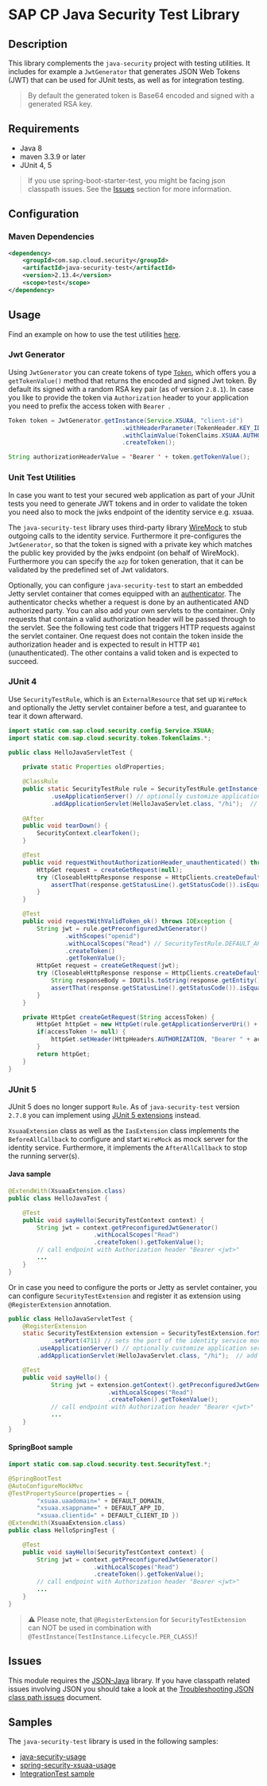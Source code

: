 # SAP CP Java Security Test Library

## Description
This library complements the `java-security` project with testing utilities.
It includes for example a `JwtGenerator` that generates JSON Web Tokens (JWT) that can be used for JUnit tests, as well as for integration testing.

 > By default the generated token is Base64 encoded and signed with a generated RSA key.


## Requirements
- Java 8
- maven 3.3.9 or later
- JUnit 4, 5

> If you use spring-boot-starter-test, you might be facing json classpath issues. See the [Issues](#Issues)
> section for more information.

## Configuration

### Maven Dependencies
```xml
<dependency>
    <groupId>com.sap.cloud.security</groupId>
    <artifactId>java-security-test</artifactId>
    <version>2.13.4</version>
    <scope>test</scope>
</dependency>
```

## Usage
Find an example on how to use the test utilities [here](/samples/java-security-usage).

### Jwt Generator
Using `JwtGenerator` you can create tokens of type [`Token`](/java-security/src/main/java/com/sap/cloud/security/token/Token.java), which offers you a `getTokenValue()` method that returns the encoded and signed Jwt token. By default its signed with a random RSA key pair (as of version `2.8.1`). In case you like to provide the token via `Authorization` header to your application you need to prefix the access token with `Bearer `. 

```java
Token token = JwtGenerator.getInstance(Service.XSUAA, "client-id")
                                .withHeaderParameter(TokenHeader.KEY_ID, "key-id") // optional
                                .withClaimValue(TokenClaims.XSUAA.AUTHORIZATION_PARTY, azp) // optional
                                .createToken();

String authorizationHeaderValue = 'Bearer ' + token.getTokenValue();
```

### Unit Test Utilities
In case you want to test your secured web application as part of your JUnit tests you need to generate JWT tokens and in order to validate the token you need also to mock the jwks endpoint of the identity service e.g. xsuaa. 

The `java-security-test` library uses third-party library [WireMock](http://wiremock.org/docs/getting-started/) to stub outgoing calls to the identity service. Furthermore it pre-configures the `JwtGenerator`, so that the token is signed with a private key which matches the public key provided by the jwks endpoint (on behalf of WireMock). Furthermore you can specify the `azp` for token generation, that it can be validated by the predefined set of Jwt validators.

Optionally, you can configure `java-security-test` to start an embedded Jetty servlet container that comes equipped with an [authenticator](src/main/java/com/sap/cloud/security/servlet/XsuaaTokenAuthenticator.java). The authenticator checks whether a request is done by an authenticated AND authorized party. You can also add your own servlets to the container. Only requests that contain a valid authorization header will be passed through to the servlet. See the following test code that triggers HTTP requests against the servlet container. One request does not contain the token inside the authorization header and is expected to result in HTTP `401` (unauthenticated). The other contains a valid token and is expected to succeed.


### JUnit 4
Use `SecurityTestRule`, which is an `ExternalResource` that set up `WireMock` and optionally the Jetty servlet container before a test, and guarantee to tear it down afterward.

```java
import static com.sap.cloud.security.config.Service.XSUAA;
import static com.sap.cloud.security.token.TokenClaims.*;

public class HelloJavaServletTest {
    
	private static Properties oldProperties;

	@ClassRule
	public static SecurityTestRule rule = SecurityTestRule.getInstance(Service.XSUAA)
			.useApplicationServer() // optionally customize application server, e.g. port
			.addApplicationServlet(HelloJavaServlet.class, "/hi");  // add servlet to be tested to application server
    
	@After
	public void tearDown() {
		SecurityContext.clearToken();
	}

	@Test
	public void requestWithoutAuthorizationHeader_unauthenticated() throws IOException {
		HttpGet request = createGetRequest(null);
		try (CloseableHttpResponse response = HttpClients.createDefault().execute(request)) {
			assertThat(response.getStatusLine().getStatusCode()).isEqualTo(HttpStatus.SC_UNAUTHORIZED); // 401
		}
	}

	@Test
	public void requestWithValidToken_ok() throws IOException {
		String jwt = rule.getPreconfiguredJwtGenerator()
				.withScopes("openid")
				.withLocalScopes("Read") // SecurityTestRule.DEFAULT_APP_ID + ".Read"
				.createToken()
				.getTokenValue();
		HttpGet request = createGetRequest(jwt);
		try (CloseableHttpResponse response = HttpClients.createDefault().execute(request)) {
			String responseBody = IOUtils.toString(response.getEntity().getContent(), StandardCharsets.UTF_8);
			assertThat(response.getStatusLine().getStatusCode()).isEqualTo(HttpStatus.SC_OK);
		}
	}

	private HttpGet createGetRequest(String accessToken) {
		HttpGet httpGet = new HttpGet(rule.getApplicationServerUri() + HelloJavaServlet.ENDPOINT);
		if(accessToken != null) {
			httpGet.setHeader(HttpHeaders.AUTHORIZATION, "Bearer " + accessToken);
		}
		return httpGet;
	}
}
```


### JUnit 5
JUnit 5 does no longer support `Rule`. As of `java-security-test` version `2.7.8` you can implement using [JUnit 5 extensions](https://junit.org/junit5/docs/current/user-guide/#extensions) instead. 


`XsuaaExtension` class as well as the `IasExtension` class implements the `BeforeAllCallback` to configure and start `WireMock` as mock server for the identity service. Furthermore, it implements the `AfterAllCallback` to stop the running server(s).

#### Java sample

```java
@ExtendWith(XsuaaExtension.class) 
public class HelloJavaTest {

	@Test
	public void sayHello(SecurityTestContext context) {
		String jwt = context.getPreconfiguredJwtGenerator()
						.withLocalScopes("Read")
						.createToken().getTokenValue();
		// call endpoint with Authorization header "Bearer <jwt>" 			
		...
	}
}
```

Or in case you need to configure the ports or Jetty as servlet container, you can configure `SecurityTestExtension` and register it as extension using `@RegisterExtension` annotation.

```java
public class HelloJavaServletTest {
    @RegisterExtension
    static SecurityTestExtension extension = SecurityTestExtension.forService(Service.XSUAA)
            .setPort(4711) // sets the port of the identity service mock server
	    .useApplicationServer() // optionally customize application server, e.g. port
	    .addApplicationServlet(HelloJavaServlet.class, "/hi");  // add servlet to be tested to application server

    @Test
    public void sayHello() {
    		String jwt = extension.getContext().getPreconfiguredJwtGenerator()
    						.withLocalScopes("Read")
    						.createToken().getTokenValue();
    		// call endpoint with Authorization header "Bearer <jwt>" 			
    		...
    }
}
```

#### SpringBoot sample

```java
import static com.sap.cloud.security.test.SecurityTest.*;

@SpringBootTest
@AutoConfigureMockMvc
@TestPropertySource(properties = { 
		"xsuaa.uaadomain=" + DEFAULT_DOMAIN, 
		"xsuaa.xsappname=" + DEFAULT_APP_ID,
		"xsuaa.clientid=" + DEFAULT_CLIENT_ID })
@ExtendWith(XsuaaExtension.class)
public class HelloSpringTest {

	@Test
	public void sayHello(SecurityTestContext context) {
		String jwt = context.getPreconfiguredJwtGenerator()
						.withLocalScopes("Read")
						.createToken().getTokenValue();
		// call endpoint with Authorization header "Bearer <jwt>" 			
		...
	}
}
```
> :warning: Please note, that `@RegisterExtension` for `SecurityTestExtension` can NOT be used in combination with `@TestInstance(TestInstance.Lifecycle.PER_CLASS)`! 

## Issues

This module requires the [JSON-Java](https://github.com/stleary/JSON-java) library.
If you have classpath related  issues involving JSON you should take a look at the
[Troubleshooting JSON class path issues](/docs/Troubleshooting_JsonClasspathIssues.md) document.

## Samples
The `java-security-test` library is used in the following samples:
- [java-security-usage](/samples/java-security-usage)
- [spring-security-xsuaa-usage](/samples/spring-security-xsuaa-usage)
- [IntegrationTest sample](/java-security-it)

